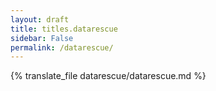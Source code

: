 ```yaml
---
layout: draft
title: titles.datarescue
sidebar: False
permalink: /datarescue/
---
```


{% translate_file datarescue/datarescue.md %}
